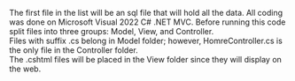 The first file in the list will be an sql file that will hold all the data.
All coding was done on Microsoft Visual 2022 C# .NET MVC.
Before running this code split files into three groups: Model, View, and Controller.  
Files with suffix .cs belong in Model folder; however, HomreController.cs is the only file in the Controller folder.  
The .cshtml files will be placed in the View folder since they will display on the web.

